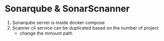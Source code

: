 # Sonarqube & SonarScnanner

1. Sonarqube server is inside docker compose
2. Scanner cli service can be duplicated based on the number of project 
    - change the mmount path

